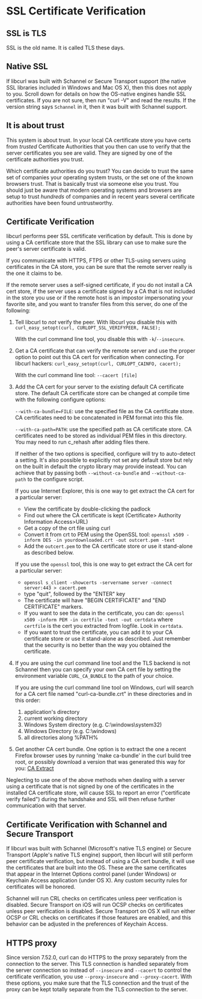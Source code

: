 SSL Certificate Verification
============================

SSL is TLS
----------

SSL is the old name. It is called TLS these days.

Native SSL
----------

If libcurl was built with Schannel or Secure Transport support (the native SSL
libraries included in Windows and Mac OS X), then this does not apply to
you. Scroll down for details on how the OS-native engines handle SSL
certificates. If you are not sure, then run "curl -V" and read the results. If
the version string says `Schannel` in it, then it was built with Schannel
support.

It is about trust
-----------------

This system is about trust. In your local CA certificate store you have certs
from *trusted* Certificate Authorities that you then can use to verify that
the server certificates you see are valid. They are signed by one of the
certificate authorities you trust.

Which certificate authorities do you trust? You can decide to trust the same
set of companies your operating system trusts, or the set one of the known
browsers trust. That is basically trust via someone else you trust. You should
just be aware that modern operating systems and browsers are setup to trust
*hundreds* of companies and in recent years several certificate authorities
have been found untrustworthy.

Certificate Verification
------------------------

libcurl performs peer SSL certificate verification by default. This is done
by using a CA certificate store that the SSL library can use to make sure the
peer's server certificate is valid.

If you communicate with HTTPS, FTPS or other TLS-using servers using
certificates in the CA store, you can be sure that the remote server really is
the one it claims to be.

If the remote server uses a self-signed certificate, if you do not install a CA
cert store, if the server uses a certificate signed by a CA that is not
included in the store you use or if the remote host is an impostor
impersonating your favorite site, and you want to transfer files from this
server, do one of the following:

 1. Tell libcurl to *not* verify the peer. With libcurl you disable this with
    `curl_easy_setopt(curl, CURLOPT_SSL_VERIFYPEER, FALSE);`

    With the curl command line tool, you disable this with `-k`/`--insecure`.

 2. Get a CA certificate that can verify the remote server and use the proper
    option to point out this CA cert for verification when connecting. For
    libcurl hackers: `curl_easy_setopt(curl, CURLOPT_CAINFO, cacert);`

    With the curl command line tool: `--cacert [file]`

 3. Add the CA cert for your server to the existing default CA certificate
    store. The default CA certificate store can be changed at compile time with
    the following configure options:

    `--with-ca-bundle=FILE`: use the specified file as the CA certificate
    store. CA certificates need to be concatenated in PEM format into this
    file.

    `--with-ca-path=PATH`: use the specified path as CA certificate store. CA
    certificates need to be stored as individual PEM files in this directory.
    You may need to run c_rehash after adding files there.

    If neither of the two options is specified, configure will try to
    auto-detect a setting. It's also possible to explicitly not set any
    default store but rely on the built in default the crypto library may
    provide instead. You can achieve that by passing both
    `--without-ca-bundle` and `--without-ca-path` to the configure script.

    If you use Internet Explorer, this is one way to get extract the CA cert
    for a particular server:

     - View the certificate by double-clicking the padlock
     - Find out where the CA certificate is kept (Certificate>
       Authority Information Access>URL)
     - Get a copy of the crt file using curl
     - Convert it from crt to PEM using the OpenSSL tool:
       `openssl x509 -inform DES -in yourdownloaded.crt -out outcert.pem -text`
     - Add the `outcert.pem` to the CA certificate store or use it stand-alone
       as described below.

    If you use the `openssl` tool, this is one way to get extract the CA cert
    for a particular server:

     - `openssl s_client -showcerts -servername server -connect server:443 > cacert.pem`
     - type "quit", followed by the "ENTER" key
     - The certificate will have "BEGIN CERTIFICATE" and "END CERTIFICATE"
       markers.
     - If you want to see the data in the certificate, you can do: `openssl
       x509 -inform PEM -in certfile -text -out certdata` where `certfile` is
       the cert you extracted from logfile. Look in `certdata`.
     - If you want to trust the certificate, you can add it to your CA
       certificate store or use it stand-alone as described. Just remember that
       the security is no better than the way you obtained the certificate.

 4. If you are using the curl command line tool and the TLS backend is not
    Schannel then you can specify your own CA cert file by setting the
    environment variable `CURL_CA_BUNDLE` to the path of your choice.

    If you are using the curl command line tool on Windows, curl will search
    for a CA cert file named "curl-ca-bundle.crt" in these directories and in
    this order:
      1. application's directory
      2. current working directory
      3. Windows System directory (e.g. C:\windows\system32)
      4. Windows Directory (e.g. C:\windows)
      5. all directories along %PATH%

 5. Get another CA cert bundle. One option is to extract the one a recent
    Firefox browser uses by running 'make ca-bundle' in the curl build tree
    root, or possibly download a version that was generated this way for you:
    [CA Extract](https://curl.se/docs/caextract.html)

Neglecting to use one of the above methods when dealing with a server using a
certificate that is not signed by one of the certificates in the installed CA
certificate store, will cause SSL to report an error ("certificate verify
failed") during the handshake and SSL will then refuse further communication
with that server.

Certificate Verification with Schannel and Secure Transport
-----------------------------------------------------------

If libcurl was built with Schannel (Microsoft's native TLS engine) or Secure
Transport (Apple's native TLS engine) support, then libcurl will still perform
peer certificate verification, but instead of using a CA cert bundle, it will
use the certificates that are built into the OS. These are the same
certificates that appear in the Internet Options control panel (under Windows)
or Keychain Access application (under OS X). Any custom security rules for
certificates will be honored.

Schannel will run CRL checks on certificates unless peer verification is
disabled. Secure Transport on iOS will run OCSP checks on certificates unless
peer verification is disabled. Secure Transport on OS X will run either OCSP
or CRL checks on certificates if those features are enabled, and this behavior
can be adjusted in the preferences of Keychain Access.

HTTPS proxy
-----------

Since version 7.52.0, curl can do HTTPS to the proxy separately from the
connection to the server. This TLS connection is handled separately from the
server connection so instead of `--insecure` and `--cacert` to control the
certificate verification, you use `--proxy-insecure` and `--proxy-cacert`.
With these options, you make sure that the TLS connection and the trust of the
proxy can be kept totally separate from the TLS connection to the server.
